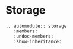 # Storage

```{eval-rst}
.. automodule:: storage
   :members:
   :undoc-members:
   :show-inheritance:
```
